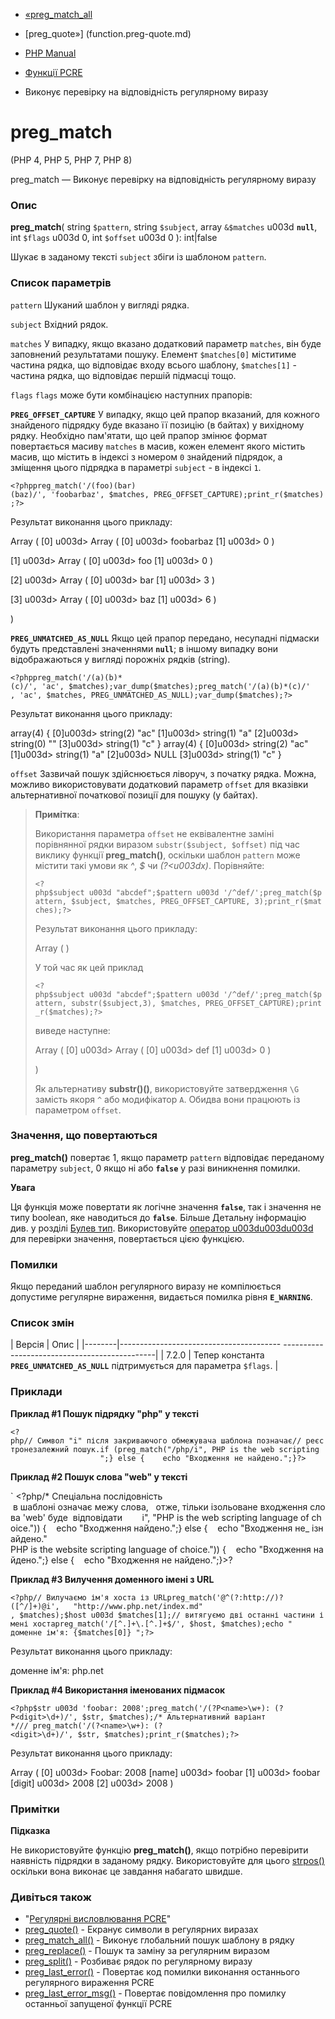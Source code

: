 - [«preg_match_all](function.preg-match-all.md)
- [preg_quote»] (function.preg-quote.md)

- [PHP Manual](index.md)
- [Функції PCRE](ref.pcre.md)
- Виконує перевірку на відповідність регулярному виразу

# preg_match

(PHP 4, PHP 5, PHP 7, PHP 8)

preg_match — Виконує перевірку на відповідність регулярному виразу

### Опис

**preg_match**(
string `$pattern`,
string `$subject`,
array `&$matches` u003d **`null`**,
int `$flags` u003d 0,
int `$offset` u003d 0
): int\|false

Шукає в заданому тексті `subject` збіги із шаблоном `pattern`.

### Список параметрів

`pattern`
Шуканий шаблон у вигляді рядка.

`subject`
Вхідний рядок.

`matches`
У випадку, якщо вказано додатковий параметр `matches`, він буде
заповнений результатами пошуку. Елемент `$matches[0]` міститиме
частина рядка, що відповідає входу всього шаблону, `$matches[1]` -
частина рядка, що відповідає першій підмасці тощо.

`flags`
`flags` може бути комбінацією наступних прапорів:

**`PREG_OFFSET_CAPTURE`**
У випадку, якщо цей прапор вказаний, для кожного знайденого підрядку буде
вказано її позицію (в байтах) у вихідному рядку. Необхідно пам'ятати, що
цей прапор змінює формат повертається масиву `matches` в масив, кожен
елемент якого містить масив, що містить в індексі з номером `0`
знайдений підрядок, а зміщення цього підрядка в параметрі `subject` - в
індексі `1`.

` <?phppreg_match('/(foo)(bar)(baz)/', 'foobarbaz', $matches, PREG_OFFSET_CAPTURE);print_r($matches);?> `

Результат виконання цього прикладу:

Array
(
[0] u003d> Array
(
[0] u003d> foobarbaz
[1] u003d> 0
)

[1] u003d> Array
(
[0] u003d> foo
[1] u003d> 0
)

[2] u003d> Array
(
[0] u003d> bar
[1] u003d> 3
)

[3] u003d> Array
(
[0] u003d> baz
[1] u003d> 6
)

)

**`PREG_UNMATCHED_AS_NULL`**
Якщо цей прапор передано, несупадні підмаски будуть представлені
значеннями **`null`**; в іншому випадку вони відображаються у вигляді порожніх
рядків (string).

` <?phppreg_match('/(a)(b)*(c)/', 'ac', $matches);var_dump($matches);preg_match('/(a)(b)*(c)/' , 'ac', $matches, PREG_UNMATCHED_AS_NULL);var_dump($matches);?> `

Результат виконання цього прикладу:

array(4) {
[0]u003d>
string(2) "ac"
[1]u003d>
string(1) "a"
[2]u003d>
string(0) ""
[3]u003d>
string(1) "c"
}
array(4) {
[0]u003d>
string(2) "ac"
[1]u003d>
string(1) "a"
[2]u003d>
NULL
[3]u003d>
string(1) "c"
}

`offset`
Зазвичай пошук здійснюється ліворуч, з початку рядка. Можна, можливо
використовувати додатковий параметр `offset` для вказівки
альтернативної початкової позиції для пошуку (у байтах).

> **Примітка**:
>
> Використання параметра `offset` не еквівалентне заміні порівнянної
> рядки виразом `substr($subject, $offset)` під час виклику функції
> **preg_match()**, оскільки шаблон `pattern` може містити такі
> умови як *^*, *$* чи *(?\<u003dx)*. Порівняйте:
>
> ` <?php$subject u003d "abcdef";$pattern u003d '/^def/';preg_match($pattern, $subject, $matches, PREG_OFFSET_CAPTURE, 3);print_r($matches);?> `
>
> Результат виконання цього прикладу:
>
> Array
> (
> )
>
> У той час як цей приклад
>
> ` <?php$subject u003d "abcdef";$pattern u003d '/^def/';preg_match($pattern, substr($subject,3), $matches, PREG_OFFSET_CAPTURE);print_r($matches);?> `
>
> виведе наступне:
>
> Array
> (
> [0] u003d> Array
> (
> [0] u003d> def
> [1] u003d> 0
> )
>
> )
>
> Як альтернативу **substr()()**, використовуйте затвердження `\G`
> замість якоря `^` або модифікатор `A`. Обидва вони працюють із параметром
> `offset`.

### Значення, що повертаються

**preg_match()** повертає 1, якщо параметр `pattern` відповідає
переданому параметру `subject`, 0 якщо ні або **`false`** у разі
виникнення помилки.

**Увага**

Ця функція може повертати як логічне значення **`false`**, так і
значення не типу boolean, яке наводиться до **`false`**. Більше
Детальну інформацію див. у розділі [Булев
тип](language.types.boolean.md). Використовуйте [оператор
u003du003du003d](language.operators.comparison.md) для перевірки значення,
повертається цією функцією.

### Помилки

Якщо переданий шаблон регулярного виразу не компілюється
допустиме регулярне вираження, видається помилка рівня **`E_WARNING`**.

### Список змін

| Версія | Опис |
|--------|---------------------------------------- ----------------------------------------------|
| 7.2.0 | Тепер константа **`PREG_UNMATCHED_AS_NULL`** підтримується для параметра `$flags`. |

### Приклади

**Приклад #1 Пошук підрядку "php" у тексті**

`<?php// Символ "i" після закриваючого обмежувача шаблона позначає// реєстронезалежний пошук.if (preg_match("/php/i", PHP is the web scripting                     ";} else {    echo "Входження не найдено.";}?> `

**Приклад #2 Пошук слова "web" у тексті**

` <?php/* Спеціальна послідовність   в шаблоні означає межу слова,   отже, тільки ізольоване входження слова 'web' буде  відповідати        i", "PHP is the web scripting language of choice.")) {    echo "Входження найдено.";} else {    echo "Входження не_ iзнайдено." PHP is the website scripting language of choice.")) {    echo "Входження найдено.";} else {    echo "Входження не найдено.";}>?

**Приклад #3 Вилучення доменного імені з URL**

` <?php// Вилучаємо ім'я хоста із URLpreg_match('@^(?:http://)?([^/]+)@i',   "http://www.php.net/index.md" , $matches);$host u003d $matches[1];// витягуємо дві останні частини імені хостаpreg_match('/[^.]+\.[^.]+$/', $host, $matches);echo " доменне ім'я: {$matches[0]}
";?> `

Результат виконання цього прикладу:

доменне ім'я: php.net

**Приклад #4 Використання іменованих підмасок**

` <?php$str u003d 'foobar: 2008';preg_match('/(?P<name>\w+): (?P<digit>\d+)/', $str, $matches);/* Альтернативний варіант */// preg_match('/(?<name>\w+): (?<digit>\d+)/', $str, $matches);print_r($matches);?> `

Результат виконання цього прикладу:

Array
(
[0] u003d> Foobar: 2008
[name] u003d> foobar
[1] u003d> foobar
[digit] u003d> 2008
[2] u003d> 2008
)

### Примітки

**Підказка**

Не використовуйте функцію **preg_match()**, якщо потрібно перевірити
наявність підрядки в заданому рядку. Використовуйте для цього
[strpos()](function.strpos.md) оскільки вона виконає це завдання
набагато швидше.

### Дивіться також

- "[Регулярні висловлювання PCRE](pcre.pattern.md)"
- [preg_quote()](function.preg-quote.md) - Екранує символи в
регулярних виразах
- [preg_match_all()](function.preg-match-all.md) - Виконує
глобальний пошук шаблону в рядку
- [preg_replace()](function.preg-replace.md) - Пошук та
заміну за регулярним виразом
- [preg_split()](function.preg-split.md) - Розбиває рядок по
регулярному виразу
- [preg_last_error()](function.preg-last-error.md) - Повертає код
помилки виконання останнього регулярного вираження PCRE
- [preg_last_error_msg()](function.preg-last-error-msg.md) -
Повертає повідомлення про помилку останньої запущеної функції PCRE
